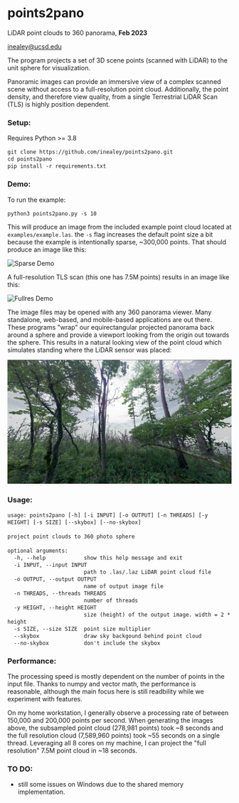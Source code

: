 # points2pano
LiDAR point clouds to 360 panorama, **Feb 2023**

inealey@ucsd.edu

The program projects a set of 3D scene points (scanned with LiDAR) to the unit sphere for visualization.

Panoramic images can provide an immersive view of a complex scanned scene without access to a full-resolution point cloud.
Additionally, the point density, and therefore view quality, from a single Terrestrial LiDAR Scan (TLS) is highly position dependent.

### Setup:
Requires Python >= 3.8
```
git clone https://github.com/inealey/points2pano.git
cd points2pano
pip install -r requirements.txt
```
  
### Demo:
To run the example:
```
python3 points2pano.py -s 10
```

This will produce an image from the included example point cloud located at `examples/example.las`. 
the `-s` flag increases the default point size a bit because the example is intentionally sparse, ~300,000 points.
That should produce an image like this:

![Sparse Demo](example/demo_subsampled.jpg)

A full-resolution TLS scan (this one has 7.5M points) results in an image like this:

![Fullres Demo](example/demo_fullres.jpg)
 
The image files may be opened with any 360 panorama viewer. Many standalone, web-based, and mobile-based applications are out there.
These programs "wrap" our equirectangular projected panorama back around a sphere and provide a viewport looking from the origin out towards the sphere.
This results in a natural looking view of the point cloud which simulates standing where the LiDAR sensor was placed:

![Viewport](example/viewport.jpg)

### Usage:
```
usage: points2pano [-h] [-i INPUT] [-o OUTPUT] [-n THREADS] [-y HEIGHT] [-s SIZE] [--skybox] [--no-skybox]

project point clouds to 360 photo sphere

optional arguments:
  -h, --help            show this help message and exit
  -i INPUT, --input INPUT
                        path to .las/.laz LiDAR point cloud file
  -o OUTPUT, --output OUTPUT
                        name of output image file
  -n THREADS, --threads THREADS
                        number of threads
  -y HEIGHT, --height HEIGHT
                        size (height) of the output image. width = 2 * height
  -s SIZE, --size SIZE  point size multiplier
  --skybox              draw sky backgound behind point cloud
  --no-skybox           don't include the skybox
  ```
  
### Performance:
The processing speed is mostly dependent on the number of points in the input file.
Thanks to numpy and vector math, the performance is reasonable, although the main focus here is still readbility while we experiment with features.
 
On my home workstation, I generally observe a processing rate of between 150,000 and 200,000 points per second.
When generating the images above, the subsampled point cloud (278,981 points) took ~8 seconds and the full resolution cloud (7,589,960 points) took ~55 seconds on a single thread.
Leveraging all 8 cores on my machine, I can project the "full resolution" 7.5M point cloud in ~18 seconds. 
 
### TO DO:
- still some issues on Windows due to the shared memory implementation.
